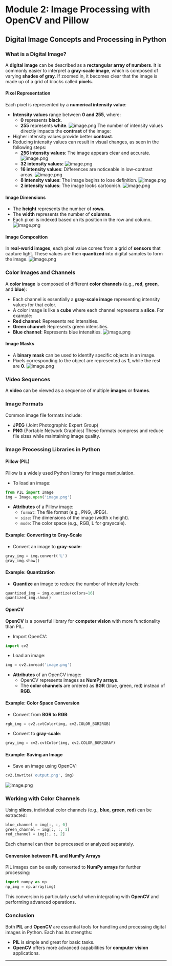 

# Module 2: Image Processing with OpenCV and Pillow
## Digital Image Concepts and Processing in Python
### What is a Digital Image?
A **digital image** can be described as a **rectangular array of numbers**. It is commonly easier to interpret a **gray-scale image**, which is composed of varying **shades of gray**. If zoomed in, it becomes clear that the image is made up of a grid of blocks called **pixels**.
#### Pixel Representation
Each pixel is represented by a **numerical intensity value**:
- **Intensity values** range between **0 and 255**, where:
	- **0** represents **black**.
	- **255** represents **white**.
![image.png](https://prod-files-secure.s3.us-west-2.amazonaws.com/03e82b26-cccb-4906-bb56-adabcbdc0655/fa1bb4aa-313a-44c2-a7b3-7fa4a8432b08/image.png?X-Amz-Algorithm=AWS4-HMAC-SHA256&X-Amz-Content-Sha256=UNSIGNED-PAYLOAD&X-Amz-Credential=ASIAZI2LB466RLVN2ZUB%2F20250204%2Fus-west-2%2Fs3%2Faws4_request&X-Amz-Date=20250204T211341Z&X-Amz-Expires=3600&X-Amz-Security-Token=IQoJb3JpZ2luX2VjEB0aCXVzLXdlc3QtMiJHMEUCIGJRSdoB2Yg46NyxuAGzls2pYNcrkMiZ3x1P0%2FnZnzNTAiEAtjLsct5q9hTbADOhUgmNW5J8udjZoF3HddySbEBWxkEq%2FwMINhAAGgw2Mzc0MjMxODM4MDUiDBNq9TnTfRRID30DtSrcA5tMHjJ4rfolGZgLMTzDZgN5MlOBUwIaIKGUqkUD8YbWr8DVBnIB7eJhY8cXrxc2%2FfQYNpwiQ%2FvynD0rFHzj%2B1BiRWqLWfEhux7iQSFemZxn3dZPKboKGCoKWe4BEqXNU27KSn2hyPnMIPDz%2FDrGhzAropJDKreAg%2FfP6v4P4QTEXbyS%2BQNRrBOrCSTXKupTpY2jD0Ra9H7CnxuCK5h%2BWMBPzSX8R3Pt8GIutGhVB9Hfs8TN4vuMckN7%2FMf6bH%2B%2FQX60JVLhpWnfwL94Y%2B71ZHbucivdyWWyzwZF4fABcQcX0nLZZKhrNaNaBQA%2FCEKGvRi5NzYwoz2WZDW5hFNqbMHUsawiYY%2B%2BBCvjDazqkg2%2Biy489QZU%2Bdmipy%2FooEccL4ZxrsSoqQysW4fUe6dq%2FkW%2F7ciQUQlQwcdMUQt92uNHixJBfr6Fa7%2F%2Fi49hegiDqlTbULki6%2F5RAYpIHyCbo9jKjmyU%2FCXPotWNkI40S1u4YPR04CreJpvJeF62rIXZa4nNOOM52d4%2FD8VwF46aBJZdLdxjdhYdw7%2B0N3WCRPay9VweXaFmIOII5QyEj0%2FChb%2Fgatw3gSmFz6ESN1Mxnn7e1UXM4%2F%2F4Pc08x%2FfhLx%2FmIQ6TRZfyXSm1OR5AMMj9ib0GOqUB2Nu6gXlzdykg5LmuWYD5JfGLo67qEtsCaNoLrU7wqNp0FhqwbatiYiCO2MCZ61xySRkAqC8UBI7H8M%2BjrkCbS51mxoLhlBESQBnuiEMvQaa0dk9HFx%2BznJ6BSpQuJQWIZPvMsnvUbwhEWC4XcR%2F0leGExEG12UPKtToiWuhCNmdYtPvEOWD4%2BEzj4HwKMOhlgJpl0WhiODNRrjYyFqHiPHcc4JU%2F&X-Amz-Signature=c7e68df3d5315e2f1f4cfc1c846e404f433bc947984764134b88daf1d8a02f14&X-Amz-SignedHeaders=host&x-id=GetObject)
The number of intensity values directly impacts the **contrast** of the image:
- Higher intensity values provide better **contrast**.
- Reducing intensity values can result in visual changes, as seen in the following steps:
	- **256 intensity values**: The image appears clear and accurate.
![image.png](https://prod-files-secure.s3.us-west-2.amazonaws.com/03e82b26-cccb-4906-bb56-adabcbdc0655/0de7dfb4-99dc-4b87-8932-5165b3c3b775/image.png?X-Amz-Algorithm=AWS4-HMAC-SHA256&X-Amz-Content-Sha256=UNSIGNED-PAYLOAD&X-Amz-Credential=ASIAZI2LB4663BA3HREE%2F20250204%2Fus-west-2%2Fs3%2Faws4_request&X-Amz-Date=20250204T211341Z&X-Amz-Expires=3600&X-Amz-Security-Token=IQoJb3JpZ2luX2VjEB0aCXVzLXdlc3QtMiJGMEQCIBhPlJB8Z2FDogkbEAsh2fyW5t8QN6ZjHWBS5F7rj%2BG2AiAO7LnI8NFxYPDzRwfuHXnG1L%2FDJ1Do2FmrbsycPu%2BETCr%2FAwg2EAAaDDYzNzQyMzE4MzgwNSIMvC0Sbyfxzv0Xhcz6KtwD3tYUx2X8mzJOaOYE8W3UdLOyauvg1T70AKYLUHJAikKrpEsRnGDZ%2BhvXjmH0Z5Z2EUFyvaFg%2Ft9ZBEl%2F6tVImhSf3Jjh2BSAqmuV5Sr4mAJbT66sk2Cv4yCsvLFtxXSteZEFmYK0mDcm7eMd2L%2FkvshggjsmJ0MOy5BpuTqy6vgjcFgOL3VVwrPHlBAEgxg%2F8kpBectkyUgUYXrMwjoZkTQEMCQgJjiPV4UAyezRjuqC6iy77eidrJvxpN2KKHq28fqIXa9uUruaRAfCWFzB3aY62yBXFP0O5X6hqMx4yvVB1RbjzjTzmfs5U8G3aYHvlrNPNpgGPJoWXsDEC3FqFSSwXYSNvYI99F6ScQ4T3yImPGHuBxp%2FME03EQp5WL8czt972no2XeAfz9B3dBLUlNHOesCe%2FbxQ2Ijqx2V%2FBsGRB2ZmsUSl33yuEcl2Gaqh0DU%2FRuhTgRq6GfEkAwIG4wOusoyL43MMTjI2A9UlRDpiWdTcfVgCUqoNzn6IrXk8zbchhJ2IE%2FDA6FwQ0HFwCKgZSoVRqJtdgvI%2Fl5%2Fe2wxgM2d%2BuBRBuuIxK4Omp12FckkTtTHsxX4ndqRxEeWS4iwGRCpGhRlzzG%2Fg%2B%2FTnb5ousdNN0xGkAJ2flUcwgv2JvQY6pgHunakYaydloFEWxyHZNHbfWjPAw1dq0S3WhUbvOLjoPc33G5JIksgAvsefO%2FF38pn6aROF6A7c4KJWhT8EUDDmMJjD%2BoI81A9pLymlpwKJ3aU3lgYH4Y27lFTgaSaXl6tfZsLFectH0wcm7ZMnlZM2JMMi1PRCE7aOqeuuvrNZ7PrmG%2Fo%2FDRqXx5%2BY3Y%2FAdHQNF8HaL3%2Fos1Jg1fEbzCjzlLTcF5Ak&X-Amz-Signature=7f005417d1d767cf94ad144cb67ac0ee356115c2f3431d455b05f491fc8fb01c&X-Amz-SignedHeaders=host&x-id=GetObject)
	- **32 intensity values:**
![image.png](https://prod-files-secure.s3.us-west-2.amazonaws.com/03e82b26-cccb-4906-bb56-adabcbdc0655/7eb81f08-b190-4c5a-ba2b-2a498a15b2c4/image.png?X-Amz-Algorithm=AWS4-HMAC-SHA256&X-Amz-Content-Sha256=UNSIGNED-PAYLOAD&X-Amz-Credential=ASIAZI2LB4663BA3HREE%2F20250204%2Fus-west-2%2Fs3%2Faws4_request&X-Amz-Date=20250204T211341Z&X-Amz-Expires=3600&X-Amz-Security-Token=IQoJb3JpZ2luX2VjEB0aCXVzLXdlc3QtMiJGMEQCIBhPlJB8Z2FDogkbEAsh2fyW5t8QN6ZjHWBS5F7rj%2BG2AiAO7LnI8NFxYPDzRwfuHXnG1L%2FDJ1Do2FmrbsycPu%2BETCr%2FAwg2EAAaDDYzNzQyMzE4MzgwNSIMvC0Sbyfxzv0Xhcz6KtwD3tYUx2X8mzJOaOYE8W3UdLOyauvg1T70AKYLUHJAikKrpEsRnGDZ%2BhvXjmH0Z5Z2EUFyvaFg%2Ft9ZBEl%2F6tVImhSf3Jjh2BSAqmuV5Sr4mAJbT66sk2Cv4yCsvLFtxXSteZEFmYK0mDcm7eMd2L%2FkvshggjsmJ0MOy5BpuTqy6vgjcFgOL3VVwrPHlBAEgxg%2F8kpBectkyUgUYXrMwjoZkTQEMCQgJjiPV4UAyezRjuqC6iy77eidrJvxpN2KKHq28fqIXa9uUruaRAfCWFzB3aY62yBXFP0O5X6hqMx4yvVB1RbjzjTzmfs5U8G3aYHvlrNPNpgGPJoWXsDEC3FqFSSwXYSNvYI99F6ScQ4T3yImPGHuBxp%2FME03EQp5WL8czt972no2XeAfz9B3dBLUlNHOesCe%2FbxQ2Ijqx2V%2FBsGRB2ZmsUSl33yuEcl2Gaqh0DU%2FRuhTgRq6GfEkAwIG4wOusoyL43MMTjI2A9UlRDpiWdTcfVgCUqoNzn6IrXk8zbchhJ2IE%2FDA6FwQ0HFwCKgZSoVRqJtdgvI%2Fl5%2Fe2wxgM2d%2BuBRBuuIxK4Omp12FckkTtTHsxX4ndqRxEeWS4iwGRCpGhRlzzG%2Fg%2B%2FTnb5ousdNN0xGkAJ2flUcwgv2JvQY6pgHunakYaydloFEWxyHZNHbfWjPAw1dq0S3WhUbvOLjoPc33G5JIksgAvsefO%2FF38pn6aROF6A7c4KJWhT8EUDDmMJjD%2BoI81A9pLymlpwKJ3aU3lgYH4Y27lFTgaSaXl6tfZsLFectH0wcm7ZMnlZM2JMMi1PRCE7aOqeuuvrNZ7PrmG%2Fo%2FDRqXx5%2BY3Y%2FAdHQNF8HaL3%2Fos1Jg1fEbzCjzlLTcF5Ak&X-Amz-Signature=a7269df59d7bc81f08c6d8b9dda729b4189b5aa29090e34f9e99f3092b7da42a&X-Amz-SignedHeaders=host&x-id=GetObject)
	- **16 intensity values**: Differences are noticeable in low-contrast areas.
![image.png](https://prod-files-secure.s3.us-west-2.amazonaws.com/03e82b26-cccb-4906-bb56-adabcbdc0655/6bf56d44-9a14-4b7b-98c2-1f00b8630f0c/image.png?X-Amz-Algorithm=AWS4-HMAC-SHA256&X-Amz-Content-Sha256=UNSIGNED-PAYLOAD&X-Amz-Credential=ASIAZI2LB4663BA3HREE%2F20250204%2Fus-west-2%2Fs3%2Faws4_request&X-Amz-Date=20250204T211341Z&X-Amz-Expires=3600&X-Amz-Security-Token=IQoJb3JpZ2luX2VjEB0aCXVzLXdlc3QtMiJGMEQCIBhPlJB8Z2FDogkbEAsh2fyW5t8QN6ZjHWBS5F7rj%2BG2AiAO7LnI8NFxYPDzRwfuHXnG1L%2FDJ1Do2FmrbsycPu%2BETCr%2FAwg2EAAaDDYzNzQyMzE4MzgwNSIMvC0Sbyfxzv0Xhcz6KtwD3tYUx2X8mzJOaOYE8W3UdLOyauvg1T70AKYLUHJAikKrpEsRnGDZ%2BhvXjmH0Z5Z2EUFyvaFg%2Ft9ZBEl%2F6tVImhSf3Jjh2BSAqmuV5Sr4mAJbT66sk2Cv4yCsvLFtxXSteZEFmYK0mDcm7eMd2L%2FkvshggjsmJ0MOy5BpuTqy6vgjcFgOL3VVwrPHlBAEgxg%2F8kpBectkyUgUYXrMwjoZkTQEMCQgJjiPV4UAyezRjuqC6iy77eidrJvxpN2KKHq28fqIXa9uUruaRAfCWFzB3aY62yBXFP0O5X6hqMx4yvVB1RbjzjTzmfs5U8G3aYHvlrNPNpgGPJoWXsDEC3FqFSSwXYSNvYI99F6ScQ4T3yImPGHuBxp%2FME03EQp5WL8czt972no2XeAfz9B3dBLUlNHOesCe%2FbxQ2Ijqx2V%2FBsGRB2ZmsUSl33yuEcl2Gaqh0DU%2FRuhTgRq6GfEkAwIG4wOusoyL43MMTjI2A9UlRDpiWdTcfVgCUqoNzn6IrXk8zbchhJ2IE%2FDA6FwQ0HFwCKgZSoVRqJtdgvI%2Fl5%2Fe2wxgM2d%2BuBRBuuIxK4Omp12FckkTtTHsxX4ndqRxEeWS4iwGRCpGhRlzzG%2Fg%2B%2FTnb5ousdNN0xGkAJ2flUcwgv2JvQY6pgHunakYaydloFEWxyHZNHbfWjPAw1dq0S3WhUbvOLjoPc33G5JIksgAvsefO%2FF38pn6aROF6A7c4KJWhT8EUDDmMJjD%2BoI81A9pLymlpwKJ3aU3lgYH4Y27lFTgaSaXl6tfZsLFectH0wcm7ZMnlZM2JMMi1PRCE7aOqeuuvrNZ7PrmG%2Fo%2FDRqXx5%2BY3Y%2FAdHQNF8HaL3%2Fos1Jg1fEbzCjzlLTcF5Ak&X-Amz-Signature=ecdb983f9fe8280318ef44abf33655fe7d651ad5f787bf96c30b99c32a5d1345&X-Amz-SignedHeaders=host&x-id=GetObject)
	- **8 intensity values**: The image begins to lose definition.
![image.png](https://prod-files-secure.s3.us-west-2.amazonaws.com/03e82b26-cccb-4906-bb56-adabcbdc0655/cca05878-ca1a-43e0-8bec-1d146756f9ae/image.png?X-Amz-Algorithm=AWS4-HMAC-SHA256&X-Amz-Content-Sha256=UNSIGNED-PAYLOAD&X-Amz-Credential=ASIAZI2LB4663BA3HREE%2F20250204%2Fus-west-2%2Fs3%2Faws4_request&X-Amz-Date=20250204T211341Z&X-Amz-Expires=3600&X-Amz-Security-Token=IQoJb3JpZ2luX2VjEB0aCXVzLXdlc3QtMiJGMEQCIBhPlJB8Z2FDogkbEAsh2fyW5t8QN6ZjHWBS5F7rj%2BG2AiAO7LnI8NFxYPDzRwfuHXnG1L%2FDJ1Do2FmrbsycPu%2BETCr%2FAwg2EAAaDDYzNzQyMzE4MzgwNSIMvC0Sbyfxzv0Xhcz6KtwD3tYUx2X8mzJOaOYE8W3UdLOyauvg1T70AKYLUHJAikKrpEsRnGDZ%2BhvXjmH0Z5Z2EUFyvaFg%2Ft9ZBEl%2F6tVImhSf3Jjh2BSAqmuV5Sr4mAJbT66sk2Cv4yCsvLFtxXSteZEFmYK0mDcm7eMd2L%2FkvshggjsmJ0MOy5BpuTqy6vgjcFgOL3VVwrPHlBAEgxg%2F8kpBectkyUgUYXrMwjoZkTQEMCQgJjiPV4UAyezRjuqC6iy77eidrJvxpN2KKHq28fqIXa9uUruaRAfCWFzB3aY62yBXFP0O5X6hqMx4yvVB1RbjzjTzmfs5U8G3aYHvlrNPNpgGPJoWXsDEC3FqFSSwXYSNvYI99F6ScQ4T3yImPGHuBxp%2FME03EQp5WL8czt972no2XeAfz9B3dBLUlNHOesCe%2FbxQ2Ijqx2V%2FBsGRB2ZmsUSl33yuEcl2Gaqh0DU%2FRuhTgRq6GfEkAwIG4wOusoyL43MMTjI2A9UlRDpiWdTcfVgCUqoNzn6IrXk8zbchhJ2IE%2FDA6FwQ0HFwCKgZSoVRqJtdgvI%2Fl5%2Fe2wxgM2d%2BuBRBuuIxK4Omp12FckkTtTHsxX4ndqRxEeWS4iwGRCpGhRlzzG%2Fg%2B%2FTnb5ousdNN0xGkAJ2flUcwgv2JvQY6pgHunakYaydloFEWxyHZNHbfWjPAw1dq0S3WhUbvOLjoPc33G5JIksgAvsefO%2FF38pn6aROF6A7c4KJWhT8EUDDmMJjD%2BoI81A9pLymlpwKJ3aU3lgYH4Y27lFTgaSaXl6tfZsLFectH0wcm7ZMnlZM2JMMi1PRCE7aOqeuuvrNZ7PrmG%2Fo%2FDRqXx5%2BY3Y%2FAdHQNF8HaL3%2Fos1Jg1fEbzCjzlLTcF5Ak&X-Amz-Signature=39a114009f543472b43402731670594005d1dad28f8189aa92fdb8928c21bf1a&X-Amz-SignedHeaders=host&x-id=GetObject)
	- **2 intensity values**: The image looks cartoonish.
![image.png](https://prod-files-secure.s3.us-west-2.amazonaws.com/03e82b26-cccb-4906-bb56-adabcbdc0655/12da64d7-6b97-44e0-bc2c-52b9c47ce212/image.png?X-Amz-Algorithm=AWS4-HMAC-SHA256&X-Amz-Content-Sha256=UNSIGNED-PAYLOAD&X-Amz-Credential=ASIAZI2LB4663BA3HREE%2F20250204%2Fus-west-2%2Fs3%2Faws4_request&X-Amz-Date=20250204T211341Z&X-Amz-Expires=3600&X-Amz-Security-Token=IQoJb3JpZ2luX2VjEB0aCXVzLXdlc3QtMiJGMEQCIBhPlJB8Z2FDogkbEAsh2fyW5t8QN6ZjHWBS5F7rj%2BG2AiAO7LnI8NFxYPDzRwfuHXnG1L%2FDJ1Do2FmrbsycPu%2BETCr%2FAwg2EAAaDDYzNzQyMzE4MzgwNSIMvC0Sbyfxzv0Xhcz6KtwD3tYUx2X8mzJOaOYE8W3UdLOyauvg1T70AKYLUHJAikKrpEsRnGDZ%2BhvXjmH0Z5Z2EUFyvaFg%2Ft9ZBEl%2F6tVImhSf3Jjh2BSAqmuV5Sr4mAJbT66sk2Cv4yCsvLFtxXSteZEFmYK0mDcm7eMd2L%2FkvshggjsmJ0MOy5BpuTqy6vgjcFgOL3VVwrPHlBAEgxg%2F8kpBectkyUgUYXrMwjoZkTQEMCQgJjiPV4UAyezRjuqC6iy77eidrJvxpN2KKHq28fqIXa9uUruaRAfCWFzB3aY62yBXFP0O5X6hqMx4yvVB1RbjzjTzmfs5U8G3aYHvlrNPNpgGPJoWXsDEC3FqFSSwXYSNvYI99F6ScQ4T3yImPGHuBxp%2FME03EQp5WL8czt972no2XeAfz9B3dBLUlNHOesCe%2FbxQ2Ijqx2V%2FBsGRB2ZmsUSl33yuEcl2Gaqh0DU%2FRuhTgRq6GfEkAwIG4wOusoyL43MMTjI2A9UlRDpiWdTcfVgCUqoNzn6IrXk8zbchhJ2IE%2FDA6FwQ0HFwCKgZSoVRqJtdgvI%2Fl5%2Fe2wxgM2d%2BuBRBuuIxK4Omp12FckkTtTHsxX4ndqRxEeWS4iwGRCpGhRlzzG%2Fg%2B%2FTnb5ousdNN0xGkAJ2flUcwgv2JvQY6pgHunakYaydloFEWxyHZNHbfWjPAw1dq0S3WhUbvOLjoPc33G5JIksgAvsefO%2FF38pn6aROF6A7c4KJWhT8EUDDmMJjD%2BoI81A9pLymlpwKJ3aU3lgYH4Y27lFTgaSaXl6tfZsLFectH0wcm7ZMnlZM2JMMi1PRCE7aOqeuuvrNZ7PrmG%2Fo%2FDRqXx5%2BY3Y%2FAdHQNF8HaL3%2Fos1Jg1fEbzCjzlLTcF5Ak&X-Amz-Signature=3c105003e22ce08392ddf4bfe35b4e0d5c0daaec5f9d2ad7f05c5b6bd735c001&X-Amz-SignedHeaders=host&x-id=GetObject)
#### Image Dimensions
- The **height** represents the number of **rows**.
- The **width** represents the number of **columns**.
- Each pixel is indexed based on its position in the row and column.
![image.png](https://prod-files-secure.s3.us-west-2.amazonaws.com/03e82b26-cccb-4906-bb56-adabcbdc0655/ff056335-e79e-4491-b508-30cd45b6c194/image.png?X-Amz-Algorithm=AWS4-HMAC-SHA256&X-Amz-Content-Sha256=UNSIGNED-PAYLOAD&X-Amz-Credential=ASIAZI2LB466RLVN2ZUB%2F20250204%2Fus-west-2%2Fs3%2Faws4_request&X-Amz-Date=20250204T211341Z&X-Amz-Expires=3600&X-Amz-Security-Token=IQoJb3JpZ2luX2VjEB0aCXVzLXdlc3QtMiJHMEUCIGJRSdoB2Yg46NyxuAGzls2pYNcrkMiZ3x1P0%2FnZnzNTAiEAtjLsct5q9hTbADOhUgmNW5J8udjZoF3HddySbEBWxkEq%2FwMINhAAGgw2Mzc0MjMxODM4MDUiDBNq9TnTfRRID30DtSrcA5tMHjJ4rfolGZgLMTzDZgN5MlOBUwIaIKGUqkUD8YbWr8DVBnIB7eJhY8cXrxc2%2FfQYNpwiQ%2FvynD0rFHzj%2B1BiRWqLWfEhux7iQSFemZxn3dZPKboKGCoKWe4BEqXNU27KSn2hyPnMIPDz%2FDrGhzAropJDKreAg%2FfP6v4P4QTEXbyS%2BQNRrBOrCSTXKupTpY2jD0Ra9H7CnxuCK5h%2BWMBPzSX8R3Pt8GIutGhVB9Hfs8TN4vuMckN7%2FMf6bH%2B%2FQX60JVLhpWnfwL94Y%2B71ZHbucivdyWWyzwZF4fABcQcX0nLZZKhrNaNaBQA%2FCEKGvRi5NzYwoz2WZDW5hFNqbMHUsawiYY%2B%2BBCvjDazqkg2%2Biy489QZU%2Bdmipy%2FooEccL4ZxrsSoqQysW4fUe6dq%2FkW%2F7ciQUQlQwcdMUQt92uNHixJBfr6Fa7%2F%2Fi49hegiDqlTbULki6%2F5RAYpIHyCbo9jKjmyU%2FCXPotWNkI40S1u4YPR04CreJpvJeF62rIXZa4nNOOM52d4%2FD8VwF46aBJZdLdxjdhYdw7%2B0N3WCRPay9VweXaFmIOII5QyEj0%2FChb%2Fgatw3gSmFz6ESN1Mxnn7e1UXM4%2F%2F4Pc08x%2FfhLx%2FmIQ6TRZfyXSm1OR5AMMj9ib0GOqUB2Nu6gXlzdykg5LmuWYD5JfGLo67qEtsCaNoLrU7wqNp0FhqwbatiYiCO2MCZ61xySRkAqC8UBI7H8M%2BjrkCbS51mxoLhlBESQBnuiEMvQaa0dk9HFx%2BznJ6BSpQuJQWIZPvMsnvUbwhEWC4XcR%2F0leGExEG12UPKtToiWuhCNmdYtPvEOWD4%2BEzj4HwKMOhlgJpl0WhiODNRrjYyFqHiPHcc4JU%2F&X-Amz-Signature=2f122a02fdd39f61628761060b707d58f3a814046418b385e4050da933ea8863&X-Amz-SignedHeaders=host&x-id=GetObject)
#### Image Composition
In **real-world images**, each pixel value comes from a grid of **sensors** that capture light. These values are then **quantized** into digital samples to form the image.
![image.png](https://prod-files-secure.s3.us-west-2.amazonaws.com/03e82b26-cccb-4906-bb56-adabcbdc0655/0c721ea0-409b-4d32-b630-a00d6f170d18/image.png?X-Amz-Algorithm=AWS4-HMAC-SHA256&X-Amz-Content-Sha256=UNSIGNED-PAYLOAD&X-Amz-Credential=ASIAZI2LB466RLVN2ZUB%2F20250204%2Fus-west-2%2Fs3%2Faws4_request&X-Amz-Date=20250204T211341Z&X-Amz-Expires=3600&X-Amz-Security-Token=IQoJb3JpZ2luX2VjEB0aCXVzLXdlc3QtMiJHMEUCIGJRSdoB2Yg46NyxuAGzls2pYNcrkMiZ3x1P0%2FnZnzNTAiEAtjLsct5q9hTbADOhUgmNW5J8udjZoF3HddySbEBWxkEq%2FwMINhAAGgw2Mzc0MjMxODM4MDUiDBNq9TnTfRRID30DtSrcA5tMHjJ4rfolGZgLMTzDZgN5MlOBUwIaIKGUqkUD8YbWr8DVBnIB7eJhY8cXrxc2%2FfQYNpwiQ%2FvynD0rFHzj%2B1BiRWqLWfEhux7iQSFemZxn3dZPKboKGCoKWe4BEqXNU27KSn2hyPnMIPDz%2FDrGhzAropJDKreAg%2FfP6v4P4QTEXbyS%2BQNRrBOrCSTXKupTpY2jD0Ra9H7CnxuCK5h%2BWMBPzSX8R3Pt8GIutGhVB9Hfs8TN4vuMckN7%2FMf6bH%2B%2FQX60JVLhpWnfwL94Y%2B71ZHbucivdyWWyzwZF4fABcQcX0nLZZKhrNaNaBQA%2FCEKGvRi5NzYwoz2WZDW5hFNqbMHUsawiYY%2B%2BBCvjDazqkg2%2Biy489QZU%2Bdmipy%2FooEccL4ZxrsSoqQysW4fUe6dq%2FkW%2F7ciQUQlQwcdMUQt92uNHixJBfr6Fa7%2F%2Fi49hegiDqlTbULki6%2F5RAYpIHyCbo9jKjmyU%2FCXPotWNkI40S1u4YPR04CreJpvJeF62rIXZa4nNOOM52d4%2FD8VwF46aBJZdLdxjdhYdw7%2B0N3WCRPay9VweXaFmIOII5QyEj0%2FChb%2Fgatw3gSmFz6ESN1Mxnn7e1UXM4%2F%2F4Pc08x%2FfhLx%2FmIQ6TRZfyXSm1OR5AMMj9ib0GOqUB2Nu6gXlzdykg5LmuWYD5JfGLo67qEtsCaNoLrU7wqNp0FhqwbatiYiCO2MCZ61xySRkAqC8UBI7H8M%2BjrkCbS51mxoLhlBESQBnuiEMvQaa0dk9HFx%2BznJ6BSpQuJQWIZPvMsnvUbwhEWC4XcR%2F0leGExEG12UPKtToiWuhCNmdYtPvEOWD4%2BEzj4HwKMOhlgJpl0WhiODNRrjYyFqHiPHcc4JU%2F&X-Amz-Signature=662c91bebff7550fa9d3299d337a9db8e08f9ffcbb4e7ba80b90627b2290926a&X-Amz-SignedHeaders=host&x-id=GetObject)
### Color Images and Channels
A **color image** is composed of different **color channels** (e.g., **red**, **green**, and **blue**):
- Each channel is essentially a **gray-scale image** representing intensity values for that color.
- A color image is like a **cube** where each channel represents a **slice**.
For example:
- **Red channel**: Represents red intensities.
- **Green channel**: Represents green intensities.
- **Blue channel**: Represents blue intensities.
![image.png](https://prod-files-secure.s3.us-west-2.amazonaws.com/03e82b26-cccb-4906-bb56-adabcbdc0655/c0cc17c9-842f-413f-82e8-f3f44278cf74/image.png?X-Amz-Algorithm=AWS4-HMAC-SHA256&X-Amz-Content-Sha256=UNSIGNED-PAYLOAD&X-Amz-Credential=ASIAZI2LB466RLVN2ZUB%2F20250204%2Fus-west-2%2Fs3%2Faws4_request&X-Amz-Date=20250204T211341Z&X-Amz-Expires=3600&X-Amz-Security-Token=IQoJb3JpZ2luX2VjEB0aCXVzLXdlc3QtMiJHMEUCIGJRSdoB2Yg46NyxuAGzls2pYNcrkMiZ3x1P0%2FnZnzNTAiEAtjLsct5q9hTbADOhUgmNW5J8udjZoF3HddySbEBWxkEq%2FwMINhAAGgw2Mzc0MjMxODM4MDUiDBNq9TnTfRRID30DtSrcA5tMHjJ4rfolGZgLMTzDZgN5MlOBUwIaIKGUqkUD8YbWr8DVBnIB7eJhY8cXrxc2%2FfQYNpwiQ%2FvynD0rFHzj%2B1BiRWqLWfEhux7iQSFemZxn3dZPKboKGCoKWe4BEqXNU27KSn2hyPnMIPDz%2FDrGhzAropJDKreAg%2FfP6v4P4QTEXbyS%2BQNRrBOrCSTXKupTpY2jD0Ra9H7CnxuCK5h%2BWMBPzSX8R3Pt8GIutGhVB9Hfs8TN4vuMckN7%2FMf6bH%2B%2FQX60JVLhpWnfwL94Y%2B71ZHbucivdyWWyzwZF4fABcQcX0nLZZKhrNaNaBQA%2FCEKGvRi5NzYwoz2WZDW5hFNqbMHUsawiYY%2B%2BBCvjDazqkg2%2Biy489QZU%2Bdmipy%2FooEccL4ZxrsSoqQysW4fUe6dq%2FkW%2F7ciQUQlQwcdMUQt92uNHixJBfr6Fa7%2F%2Fi49hegiDqlTbULki6%2F5RAYpIHyCbo9jKjmyU%2FCXPotWNkI40S1u4YPR04CreJpvJeF62rIXZa4nNOOM52d4%2FD8VwF46aBJZdLdxjdhYdw7%2B0N3WCRPay9VweXaFmIOII5QyEj0%2FChb%2Fgatw3gSmFz6ESN1Mxnn7e1UXM4%2F%2F4Pc08x%2FfhLx%2FmIQ6TRZfyXSm1OR5AMMj9ib0GOqUB2Nu6gXlzdykg5LmuWYD5JfGLo67qEtsCaNoLrU7wqNp0FhqwbatiYiCO2MCZ61xySRkAqC8UBI7H8M%2BjrkCbS51mxoLhlBESQBnuiEMvQaa0dk9HFx%2BznJ6BSpQuJQWIZPvMsnvUbwhEWC4XcR%2F0leGExEG12UPKtToiWuhCNmdYtPvEOWD4%2BEzj4HwKMOhlgJpl0WhiODNRrjYyFqHiPHcc4JU%2F&X-Amz-Signature=0ef6dcb9db0776266b7c77e5dc3f42a0fc85d3632fafc8afea66b695ae5959b2&X-Amz-SignedHeaders=host&x-id=GetObject)
#### Image Masks
- A **binary mask** can be used to identify specific objects in an image.
- Pixels corresponding to the object are represented as **1**, while the rest are **0**.
![image.png](https://prod-files-secure.s3.us-west-2.amazonaws.com/03e82b26-cccb-4906-bb56-adabcbdc0655/667eab4d-d19d-4618-81d0-663b6beb002c/image.png?X-Amz-Algorithm=AWS4-HMAC-SHA256&X-Amz-Content-Sha256=UNSIGNED-PAYLOAD&X-Amz-Credential=ASIAZI2LB466RLVN2ZUB%2F20250204%2Fus-west-2%2Fs3%2Faws4_request&X-Amz-Date=20250204T211341Z&X-Amz-Expires=3600&X-Amz-Security-Token=IQoJb3JpZ2luX2VjEB0aCXVzLXdlc3QtMiJHMEUCIGJRSdoB2Yg46NyxuAGzls2pYNcrkMiZ3x1P0%2FnZnzNTAiEAtjLsct5q9hTbADOhUgmNW5J8udjZoF3HddySbEBWxkEq%2FwMINhAAGgw2Mzc0MjMxODM4MDUiDBNq9TnTfRRID30DtSrcA5tMHjJ4rfolGZgLMTzDZgN5MlOBUwIaIKGUqkUD8YbWr8DVBnIB7eJhY8cXrxc2%2FfQYNpwiQ%2FvynD0rFHzj%2B1BiRWqLWfEhux7iQSFemZxn3dZPKboKGCoKWe4BEqXNU27KSn2hyPnMIPDz%2FDrGhzAropJDKreAg%2FfP6v4P4QTEXbyS%2BQNRrBOrCSTXKupTpY2jD0Ra9H7CnxuCK5h%2BWMBPzSX8R3Pt8GIutGhVB9Hfs8TN4vuMckN7%2FMf6bH%2B%2FQX60JVLhpWnfwL94Y%2B71ZHbucivdyWWyzwZF4fABcQcX0nLZZKhrNaNaBQA%2FCEKGvRi5NzYwoz2WZDW5hFNqbMHUsawiYY%2B%2BBCvjDazqkg2%2Biy489QZU%2Bdmipy%2FooEccL4ZxrsSoqQysW4fUe6dq%2FkW%2F7ciQUQlQwcdMUQt92uNHixJBfr6Fa7%2F%2Fi49hegiDqlTbULki6%2F5RAYpIHyCbo9jKjmyU%2FCXPotWNkI40S1u4YPR04CreJpvJeF62rIXZa4nNOOM52d4%2FD8VwF46aBJZdLdxjdhYdw7%2B0N3WCRPay9VweXaFmIOII5QyEj0%2FChb%2Fgatw3gSmFz6ESN1Mxnn7e1UXM4%2F%2F4Pc08x%2FfhLx%2FmIQ6TRZfyXSm1OR5AMMj9ib0GOqUB2Nu6gXlzdykg5LmuWYD5JfGLo67qEtsCaNoLrU7wqNp0FhqwbatiYiCO2MCZ61xySRkAqC8UBI7H8M%2BjrkCbS51mxoLhlBESQBnuiEMvQaa0dk9HFx%2BznJ6BSpQuJQWIZPvMsnvUbwhEWC4XcR%2F0leGExEG12UPKtToiWuhCNmdYtPvEOWD4%2BEzj4HwKMOhlgJpl0WhiODNRrjYyFqHiPHcc4JU%2F&X-Amz-Signature=b7347f50080d07bb6b3ff08d8b9c019a471fe1051262924aa2a2887323b260a8&X-Amz-SignedHeaders=host&x-id=GetObject)
### Video Sequences
A **video** can be viewed as a sequence of multiple **images** or **frames**.
### Image Formats
Common image file formats include:
- **JPEG** (Joint Photographic Expert Group)
- **PNG** (Portable Network Graphics)
These formats compress and reduce file sizes while maintaining image quality.
### Image Processing Libraries in Python
#### Pillow (PIL)
Pillow is a widely used Python library for image manipulation.
- To load an image:
```python
from PIL import Image
img = Image.open('image.png')
```
- **Attributes** of a Pillow image:
	- `format`: The file format (e.g., PNG, JPEG).
	- `size`: The dimensions of the image (width x height).
	- `mode`: The color space (e.g., RGB, L for grayscale).
#### Example: Converting to Gray-Scale
- Convert an image to **gray-scale**:
```python
gray_img = img.convert('L')
gray_img.show()
```
#### Example: Quantization
- **Quantize** an image to reduce the number of intensity levels:
```python
quantized_img = img.quantize(colors=16)
quantized_img.show()
```
#### OpenCV
**OpenCV** is a powerful library for **computer vision** with more functionality than PIL.
- Import OpenCV:
```python
import cv2
```
- Load an image:
```python
img = cv2.imread('image.png')
```
- **Attributes** of an OpenCV image:
	- OpenCV represents images as **NumPy arrays**.
	- The **color channels** are ordered as **BGR** (blue, green, red) instead of **RGB**.
#### Example: Color Space Conversion
- Convert from **BGR to RGB**:
```python
rgb_img = cv2.cvtColor(img, cv2.COLOR_BGR2RGB)
```
- Convert to **gray-scale**:
```python
gray_img = cv2.cvtColor(img, cv2.COLOR_BGR2GRAY)
```
#### Example: Saving an Image
- Save an image using OpenCV:
```python
cv2.imwrite('output.png', img)
```
![image.png](https://prod-files-secure.s3.us-west-2.amazonaws.com/03e82b26-cccb-4906-bb56-adabcbdc0655/25fcc977-54ea-484c-997e-9b6bd016f347/image.png?X-Amz-Algorithm=AWS4-HMAC-SHA256&X-Amz-Content-Sha256=UNSIGNED-PAYLOAD&X-Amz-Credential=ASIAZI2LB466RLVN2ZUB%2F20250204%2Fus-west-2%2Fs3%2Faws4_request&X-Amz-Date=20250204T211341Z&X-Amz-Expires=3600&X-Amz-Security-Token=IQoJb3JpZ2luX2VjEB0aCXVzLXdlc3QtMiJHMEUCIGJRSdoB2Yg46NyxuAGzls2pYNcrkMiZ3x1P0%2FnZnzNTAiEAtjLsct5q9hTbADOhUgmNW5J8udjZoF3HddySbEBWxkEq%2FwMINhAAGgw2Mzc0MjMxODM4MDUiDBNq9TnTfRRID30DtSrcA5tMHjJ4rfolGZgLMTzDZgN5MlOBUwIaIKGUqkUD8YbWr8DVBnIB7eJhY8cXrxc2%2FfQYNpwiQ%2FvynD0rFHzj%2B1BiRWqLWfEhux7iQSFemZxn3dZPKboKGCoKWe4BEqXNU27KSn2hyPnMIPDz%2FDrGhzAropJDKreAg%2FfP6v4P4QTEXbyS%2BQNRrBOrCSTXKupTpY2jD0Ra9H7CnxuCK5h%2BWMBPzSX8R3Pt8GIutGhVB9Hfs8TN4vuMckN7%2FMf6bH%2B%2FQX60JVLhpWnfwL94Y%2B71ZHbucivdyWWyzwZF4fABcQcX0nLZZKhrNaNaBQA%2FCEKGvRi5NzYwoz2WZDW5hFNqbMHUsawiYY%2B%2BBCvjDazqkg2%2Biy489QZU%2Bdmipy%2FooEccL4ZxrsSoqQysW4fUe6dq%2FkW%2F7ciQUQlQwcdMUQt92uNHixJBfr6Fa7%2F%2Fi49hegiDqlTbULki6%2F5RAYpIHyCbo9jKjmyU%2FCXPotWNkI40S1u4YPR04CreJpvJeF62rIXZa4nNOOM52d4%2FD8VwF46aBJZdLdxjdhYdw7%2B0N3WCRPay9VweXaFmIOII5QyEj0%2FChb%2Fgatw3gSmFz6ESN1Mxnn7e1UXM4%2F%2F4Pc08x%2FfhLx%2FmIQ6TRZfyXSm1OR5AMMj9ib0GOqUB2Nu6gXlzdykg5LmuWYD5JfGLo67qEtsCaNoLrU7wqNp0FhqwbatiYiCO2MCZ61xySRkAqC8UBI7H8M%2BjrkCbS51mxoLhlBESQBnuiEMvQaa0dk9HFx%2BznJ6BSpQuJQWIZPvMsnvUbwhEWC4XcR%2F0leGExEG12UPKtToiWuhCNmdYtPvEOWD4%2BEzj4HwKMOhlgJpl0WhiODNRrjYyFqHiPHcc4JU%2F&X-Amz-Signature=e2c57a0f0e360d6c63360e22dbb3838a5b8c3fc0a393b20f142b14e594e04359&X-Amz-SignedHeaders=host&x-id=GetObject)
### Working with Color Channels
Using **slices**, individual color channels (e.g., **blue**, **green**, **red**) can be extracted:
```python
blue_channel = img[:, :, 0]
green_channel = img[:, :, 1]
red_channel = img[:, :, 2]
```
Each channel can then be processed or analyzed separately.
#### Conversion between PIL and NumPy Arrays
PIL images can be easily converted to **NumPy arrays** for further processing:
```python
import numpy as np
np_img = np.array(img)
```
This conversion is particularly useful when integrating with **OpenCV** and performing advanced operations.
### Conclusion
Both **PIL** and **OpenCV** are essential tools for handling and processing digital images in Python. Each has its strengths:
- **PIL** is simple and great for basic tasks.
- **OpenCV** offers more advanced capabilities for **computer vision** applications.
___



